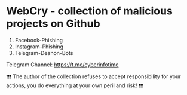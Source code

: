 # WebCry - collection of malicious projects on Github
1) Facebook-Phishing
2) Instagram-Phishing
3) Telegram-Deanon-Bots

Telegram Channel: https://t.me/cyberinfotime

❗❗❗ The author of the collection refuses to accept responsibility
for your actions, you do everything at your own peril and risk! ❗❗❗

